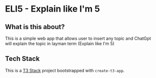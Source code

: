 # ELI5 - Explain like I'm 5

## What is this about?

This is a simple web app that allows user to insert any topic and ChatGpt will explain the topic in layman term (Explain like I'm 5)

## Tech Stack 

This is a [T3 Stack](https://create.t3.gg/) project bootstrapped with `create-t3-app`.

